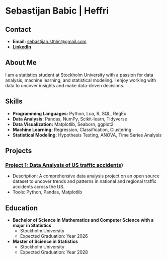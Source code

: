 # Sebastijan Babic | Heffri
## Contact

- **Email:** sebastijan.sthlm@gmail.com
- **[LinkedIn](https://www.linkedin.com/in/sebastijanbabic/)**


## About Me

I am a statistics student at Stockholm University with a passion for data analysis, machine learning, and statistical modeling. I enjoy working with data to uncover insights and make data-driven decisions.

## Skills

- **Programming Languages:** Python, Lua, R, SQL, RegEx
- **Data Analysis:** Pandas, NumPy, Scikit-learn, Tidyverse
- **Data Visualization:** Matplotlib, Seaborn, ggplot2
- **Machine Learning:** Regression, Classification, Clustering
- **Statistical Modeling:** Hypothesis Testing, ANOVA, Time Series Analysis

## Projects

### [Project 1: Data Analysis of US traffic accidents](https://github.com/MrHEFF/su-mt4007/tree/main/PROJECT))

- Description: A comprehensive data analysis project on an open source dataset to uncover trends and patterns in national and regional traffic accidents across the US.
- Tools: Python, Pandas, Matplotlib


## Education

- **Bachelor of Science in Mathematics and Computer Science with a major in Statistics**
  - Stockholm University
  - Expected Graduation: Year 2026
- **Master of Science in Statistics**
  - Stockholm University
  - Expected Graduation: Year 2028
